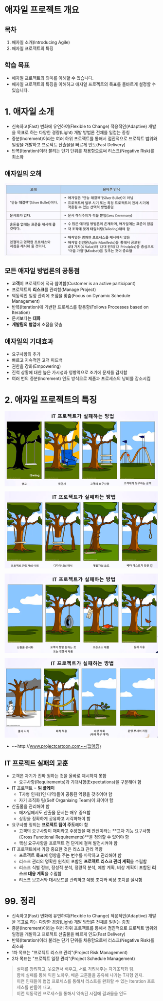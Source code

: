 # 애자일 프로젝트 개요
## 목차
1. 애자일 소개(Introducing Agile)
2. 애자일 프로젝트의 특징
## 학습 목표
* 애자일 프로젝트의 의미를 이해할 수 있습니다.
* 애자일 프로젝트의 특징을 이해하고 애자일 프로젝트의 목표를 올바르게 설정할 수 있습니다.

# 1. 애자일 소개
* 신속하고(Fast) 변화에 유연하여(Flexible to Change) 적응적인(Adaptive) 개발을 목표로 하는 다양한 경량(Light) 개발 방법론 전체를 일컫는 종칭
* 증분(Increment)이라는 여러 하위 프로젝트를 통해서 점진적으로 프로젝트 범위와 일정을 개발하고 프로젝트 산출물을 빠르게 인도(Fast Delivery)
* 반복(Iteration)이라 불리는 단기 단위를 채용함으로써 리스크(Negative Risk)를 최소화

## 애자일의 오해
![agile_03_01.png](image/agile_03_01.png)

## 모든 애자일 방법론의 공통점
* **고객**이 프로젝트에 적극 참여함(Customer is an active participant)
* 프로젝트의 **리스크**를 관리함(Manage Project)
* 역동적인 일정 관리에 초점을 맞춤(Focus on Dynamic Schedule Management)
* 반복(Iteration)에 기반한 프로세스를 활용함(Follows Processes based on Iteration)
* 문서보다는 **대화**
* **개발팀의 협업**에 초점을 맞춤

## 애자일의 기대효과
* 요구사항의 추가
* 빠르고 지속적인 고객 피드백
* 권한을 강화(Empowering)
* 진척 상황에 대한 높은 가시성과 영향력으로 조기에 문제를 감지함
* 여러 번의 증분(Increment) 인도 방식으로 제품과 프로세스의 낭비를 감소시킴

# 2. 애자일 프로젝트의 특징
![agile_03_02](image/agile_03_02.png)

![agile_03_03](image/agile_03_03.png)

![agile_03_04](image/agile_03_04.png)

![agile_03_05](image/agile_03_05.png)
* ~~ht<area>tp://www.projectcartoon.com~~(없어짐)

## IT 프로젝트 실패의 교훈
* 고객은 자기가 진짜 원하는 것을 올바로 제시하지 못함
  * 요구사항(Requirements)과 기대사항(Expectations)을 구분해야 함
* IT 프로젝트 = **팀 플레이**
  * T자형 인재(1인 다역)들이 공통된 역량을 갖추어야 함
  * 자기 조직화 팀(Self Organiaing Team)이 되어야 함
* 산출물을 관리해야 함
  * 애자일에서도 산출물 문서는 매우 중요함
  * 상황을 정확하게 공유하고 시각화해야 함
* 요구사항 정의는 **프로젝트 팀이 주도**해야 함
  * 고객의 요구사항이 재미라고 주장했을 때 안전이라는 **교차 기능 요구사항(Cross Functional Requirements)**을 정의할 수 있어야 함
  * 핵심 요구사항을 프로젝트 전 단계에 걸쳐 발전시켜야 함
* IT 프로젝트에서 가장 중요한 것은 리스크 관리 역량
  * 프로젝트 목표에 영향을 주는 변수를 파악하고 관리해야 함
  * 리스크 관리의 명확한 원칙이 포함된 **프로젝트 리스크 관리 계획**을 수립함
  * 리스크 식별 정보, 정성적 분석, 정량적 분석, 예방 계획, 비상 계획이 포함된 **리스크 대응 계획**을 수립함
  * 리스크 보고서와 대시보드를 관리하고 예방 조치와 비상 조치를 실시함
# 99. 정리
* 신속하고(Fast) 변화에 유연하여(Flexible to Change) 적응적인(Adaptive) 개발을 목표로 하는 다양한 경량(Light) 개발 방법론 전체를 일컫는 종칭
* 증분(Increment)이라는 여러 하위 프로젝트를 통해서 점진적으로 프로젝트 범위와 일정을 개발하고 프로젝트 산출물을 빠르게 인도(Fast Delivery)
* 반복(Iteration)이라 불리는 단기 단위를 채용함으로써 리스크(Negative Risk)를 최소화
* 1차 목표는 "프로젝트 리스크 관리"(Project Risk Management)
* 2차 목표는 "프로젝트 일정 관리"(Project Schedule Management)

> 실패를 장려하고, 웃으면서 배우고, 서로 격려해주는 자기조직화 팀.<br>
> 함께 실패를 통해 익힌 노하우, 배운 교훈들을 공유해 나가는 T자형 인재.<br>
> 이런 인재들이 협업 프로세스를 통해서 리스트를 완화할 수 있는 Iteration 프로세스를 만들어 내고,<br>
> 이런 역동적인 프로세스를 통해서 약속된 시점에 결과물을 인도